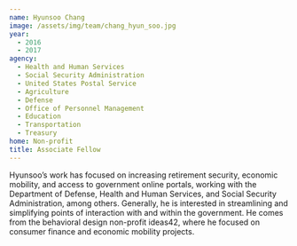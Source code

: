 ```yaml
---
name: Hyunsoo Chang
image: /assets/img/team/chang_hyun_soo.jpg
year:
  - 2016
  - 2017
agency:
  - Health and Human Services
  - Social Security Administration
  - United States Postal Service
  - Agriculture
  - Defense
  - Office of Personnel Management
  - Education
  - Transportation
  - Treasury
home: Non-profit
title: Associate Fellow
---
```


Hyunsoo’s work has focused on increasing retirement security, economic mobility, and access to government online portals, working with the Department of Defense, Health and Human Services, and Social Security Administration, among others. Generally, he is interested in streamlining and simplifying points of interaction with and within the government. He comes from the behavioral design non-profit ideas42, where he focused on consumer finance and economic mobility projects.
